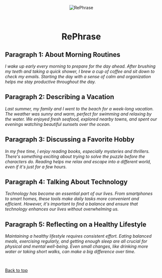 <div align="center" id="top"> 
  <img src="./.github/app.gif" alt="RePhrase" />

  &#xa0;

  <!-- <a href="https://rephrase.netlify.app">Demo</a> -->
</div>

<h1 align="center">RePhrase</h1>

## Paragraph 1: About Morning Routines
*I wake up early every morning to prepare for the day ahead. After brushing my teeth and taking a quick shower, I brew a cup of coffee and sit down to check my emails. Starting the day with a sense of calm and organization helps me stay productive throughout the day.*

## Paragraph 2: Describing a Vacation
*Last summer, my family and I went to the beach for a week-long vacation. The weather was sunny and warm, perfect for swimming and relaxing by the water. We enjoyed fresh seafood, explored nearby towns, and spent our evenings watching beautiful sunsets over the ocean.*

## Paragraph 3: Discussing a Favorite Hobby
*In my free time, I enjoy reading books, especially mysteries and thrillers. There's something exciting about trying to solve the puzzle before the characters do. Reading helps me relax and escape into a different world, even if it's just for a few hours.*

## Paragraph 4: Talking About Technology
*Technology has become an essential part of our lives. From smartphones to smart homes, these tools make daily tasks more convenient and efficient. However, it's important to find a balance and ensure that technology enhances our lives without overwhelming us.*

## Paragraph 5: Reflecting on a Healthy Lifestyle
*Maintaining a healthy lifestyle requires consistent effort. Eating balanced meals, exercising regularly, and getting enough sleep are all crucial for physical and mental well-being. Even small changes, like drinking more water or taking short walks, can make a big difference over time.*


&#xa0;

<a href="#top">Back to top</a>
